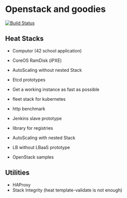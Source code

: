 # Openstack and goodies

[![Build Status](https://travis-ci.org/JulienBalestra/openstack_deploy.svg?branch=master)](https://travis-ci.org/JulienBalestra/openstack_deploy)

## Heat Stacks

* Computor (42 school application)
* CoreOS RamDisk (iPXE)
* AutoScaling without nested Stack
* Etcd prototypes
* Get a working instance as fast as possible
* fleet stack for kubernetes
* http benchmark
* Jenkins slave prototype
* library for registries
* AutoScaling with nested Stack
* LB without LBaaS prototype

* OpenStack samples

## Utilities

* HAProxy
* Stack Integrity (heat template-validate is not enough)
